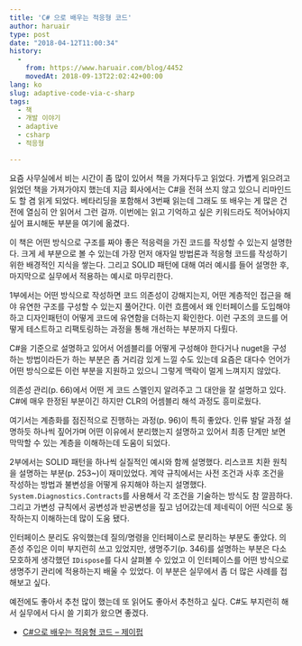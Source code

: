 ```yaml
---
title: 'C# 으로 배우는 적응형 코드'
author: haruair
type: post
date: "2018-04-12T11:00:34"
history:
  - 
    from: https://www.haruair.com/blog/4452
    movedAt: 2018-09-13T22:02:42+00:00
lang: ko
slug: adaptive-code-via-c-sharp
tags:
  - 책
  - 개발 이야기
  - adaptive
  - csharp
  - 적응형

---
```

요즘 사무실에서 비는 시간이 좀 많이 있어서 책을 가져다두고 읽었다. 가볍게 읽으려고 읽었던 책을 가져가야지 했는데 지금 회사에서는 C#을 전혀 쓰지 않고 있으니 리마인드도 할 겸 읽게 되었다. 베타리딩을 포함해서 3번째 읽는데 그래도 또 배우는 게 많은 건 전에 열심히 안 읽어서 그런 걸까. 이번에는 읽고 기억하고 싶은 키워드라도 적어놔야지 싶어 표시해둔 부분을 여기에 옮겼다.

이 책은 어떤 방식으로 구조를 짜야 좋은 적응력을 가진 코드를 작성할 수 있는지 설명한다. 크게 세 부분으로 볼 수 있는데 가장 먼저 애자일 방법론과 적응형 코드를 작성하기 위한 배경적인 지식을 쌓는다. 그리고 SOLID 패턴에 대해 여러 예시를 들어 설명한 후, 마지막으로 실무에서 적용하는 예시로 마무리한다.

1부에서는 어떤 방식으로 작성하면 코드 의존성이 강해지는지, 어떤 계층적인 접근을 해야 유연한 구조를 구성할 수 있는지 풀어간다. 이런 흐름에서 왜 인터페이스를 도입해야 하고 디자인패턴이 어떻게 코드에 유연함을 더하는지 확인한다. 이런 구조의 코드를 어떻게 테스트하고 리팩토링하는 과정을 통해 개선하는 부분까지 다뤘다.

C#을 기준으로 설명하고 있어서 어셈블리를 어떻게 구성해야 한다거나 nuget을 구성하는 방법이라든가 하는 부분은 좀 거리감 있게 느낄 수도 있는데 요즘은 대다수 언어가 어떤 방식으로든 이런 부분을 지원하고 있으니 그렇게 맥락이 멀게 느껴지지 않았다.

의존성 관리(p. 66)에서 어떤 게 코드 스멜인지 알려주고 그 대안을 잘 설명하고 있다. C#에 매우 한정된 부분이긴 하지만 CLR의 어셈블리 해석 과정도 흥미로웠다.

여기서는 계층화를 점진적으로 진행하는 과정(p. 96)이 특히 좋았다. 인류 발달 과정 설명하듯 하나씩 짚어가며 어떤 이유에서 분리했는지 설명하고 있어서 최종 단계만 보면 막막할 수 있는 계층을 이해하는데 도움이 되었다.

2부에서는 SOLID 패턴을 하나씩 실질적인 예시와 함께 설명했다. 리스코프 치환 원칙을 설명하는 부분(p. 253~)이 재미있었다. 계약 규칙에서는 사전 조건과 사후 조건을 작성하는 방법과 불변성을 어떻게 유지해야 하는지 설명했다. `System.Diagnostics.Contracts`를 사용해서 각 조건을 기술하는 방식도 참 깔끔하다. 그리고 가변성 규칙에서 공변성과 반공변성을 짚고 넘어갔는데 제네릭이 어떤 식으로 동작하는지 이해하는데 많이 도움 됐다.

인터페이스 분리도 유익했는데 질의/명령을 인터페이스로 분리하는 부분도 좋았다. 의존성 주입은 이미 부지런히 쓰고 있었지만, 생명주기(p. 346)를 설명하는 부분은 다소 모호하게 생각했던 `IDispose`를 다시 살펴볼 수 있었고 이 인터페이스를 어떤 방식으로 생명주기 관리에 적용하는지 배울 수 있었다. 이 부분은 실무에서 좀 더 많은 사례를 접해보고 싶다.

예전에도 좋아서 추천 많이 했는데 또 읽어도 좋아서 추천하고 싶다. C#도 부지런히 해서 실무에서 다시 쓸 기회가 왔으면 좋겠다.

  * [C#으로 배우는 적응형 코드 &#8211; 제이펍][1]

 [1]: http://jpub.tistory.com/530